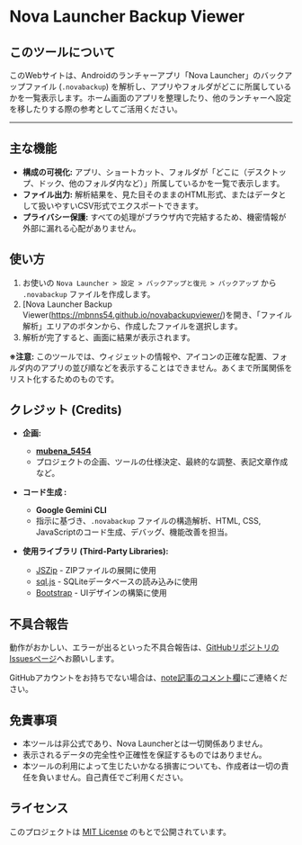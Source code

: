 # Nova Launcher Backup Viewer

## このツールについて

このWebサイトは、Androidのランチャーアプリ「Nova Launcher」のバックアップファイル (`.novabackup`) を解析し、アプリやフォルダがどこに所属しているかを一覧表示します。ホーム画面のアプリを整理したり、他のランチャーへ設定を移したりする際の参考としてご活用ください。

---

## 主な機能

- **構成の可視化:** アプリ、ショートカット、フォルダが「どこに（デスクトップ、ドック、他のフォルダ内など）」所属しているかを一覧で表示します。
- **ファイル出力:** 解析結果を、見た目そのままのHTML形式、またはデータとして扱いやすいCSV形式でエクスポートできます。
- **プライバシー保護:** すべての処理がブラウザ内で完結するため、機密情報が外部に漏れる心配がありません。

## 使い方

1.  お使いの `Nova Launcher > 設定 > バックアップと復元 > バックアップ` から `.novabackup` ファイルを作成します。
2.  [Nova Launcher Backup Viewer(https://mbnns54.github.io/novabackupviewer/)を開き、「ファイル解析」エリアのボタンから、作成したファイルを選択します。
3.  解析が完了すると、画面に結果が表示されます。

**※注意:** このツールでは、ウィジェットの情報や、アイコンの正確な配置、フォルダ内のアプリの並び順などを表示することはできません。あくまで所属関係をリスト化するためのものです。

## クレジット (Credits)

* **企画:**
    * [**mubena_5454**](https://github.com/mbnns54)
    * プロジェクトの企画、ツールの仕様決定、最終的な調整、表記文章作成など。

* **コード生成 :**
    * **Google Gemini CLI**
    * 指示に基づき、`.novabackup` ファイルの構造解析、HTML, CSS, JavaScriptのコード生成、デバッグ、機能改善を担当。

* **使用ライブラリ (Third-Party Libraries):**
    * [JSZip](https://stuk.github.io/jszip/) - ZIPファイルの展開に使用
    * [sql.js](https://sql.js.org/) - SQLiteデータベースの読み込みに使用
    * [Bootstrap](https://getbootstrap.com/) - UIデザインの構築に使用

## 不具合報告

動作がおかしい、エラーが出るといった不具合報告は、[GitHubリポジトリのIssuesページ](https://github.com/mbnns54/novabackupviewer/issues)へお願いします。

GitHubアカウントをお持ちでない場合は、[note記事のコメント欄](https://note.com/mubena_5454/n/n47c62a062ea3)にご連絡ください。

## 免責事項

-   本ツールは非公式であり、Nova Launcherとは一切関係ありません。
-   表示されるデータの完全性や正確性を保証するものではありません。
-   本ツールの利用によって生じたいかなる損害についても、作成者は一切の責任を負いません。自己責任でご利用ください。

## ライセンス

このプロジェクトは [MIT License](LICENSE) のもとで公開されています。
